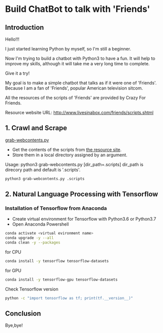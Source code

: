 # Build ChatBot to talk with 'Friends'


## Introduction 


Hello!!!


I just started learning Python by myself, so I'm still a beginner.


Now I'm trying to build a chatbot with Python3 to have a fun. 
It will help to improve my skills, although it will take me a very long time to complete.


Give it a try!


My goal is to make a simple chatbot that talks as if it were one of 'Friends'. 
Because I am a fan of 'Friends', popular American television sitcom.


All the resources of the scripts of 'Friends' are provided by Crazy For Friends.

Resource website URL: http://www.livesinabox.com/friends/scripts.shtml


## 1. Crawl and Scrape

[grab-webcontents.py](grab-webcontents.py)
- Get the contents of the scripts from [the resource site](http://www.livesinabox.com/friends/scripts.shtml). 
- Store them in a local directory assigned by an argument.
 

Usage: python3 grab-webcontents.py [dir_path=.scripts] 
dir_path is direcory path and default is '.scripts'.


```bash
python3 grab-webcontents.py .scripts
```



## 2. Natural Language Processing with Tensorflow

### Installation of Tensorflow from Anaconda
- Create virtual environment for Tensorflow with Python3.6 or Python3.7
- Open Anaconda Powershell

```bash
conda activate <virtual evironment name>
conda upgrade -y --all
conda clean -y --packages
```
for CPU
```bash
conda install -y tensorflow tensorflow-datasets
```
for GPU
```bash
conda install -y tensorflow-gpu tensorflow-datasets
```
Check Tensorflow version
```bash
python -c "import tensorflow as tf; print(tf.__version__)"
```

 



## Conclusion


Bye,bye!

